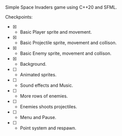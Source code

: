 Simple Space Invaders game using C++20 and SFML.

Checkpoints:

- [X] - Basic Player sprite and movement.

- [X] - Basic Projectile sprite, movement and collison.

- [X] - Basic Enemy sprite, movement and collison.

- [X] - Background.

- [ ] - Animated sprites.

- [ ] - Sound effects and Music.

- [ ] - More rows of enemies.

- [ ] - Enemies shoots projectiles.

- [ ] - Menu and Pause.

- [ ] - Point system and respawn.

